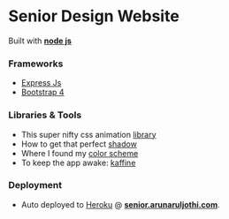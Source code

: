 # Senior Design Website

Built with **[node js](https://nodejs.org/en/)**

### Frameworks

* [Express Js](https://expressjs.com/)
* [Bootstrap 4](https://v4-alpha.getbootstrap.com/)

### Libraries & Tools

* This super nifty css animation [library](https://daneden.github.io/animate.css/)
* How to get that perfect [shadow](https://www.cssmatic.com/box-shadow)
* Where I found my [color scheme](http://blog.visme.co/website-color-schemes/)
* To keep the app awake: [kaffine](http://kaffeine.herokuapp.com/)


### Deployment

* Auto deployed to [Heroku](https://www.heroku.com/home) @ **[senior.arunaruljothi.com](senior.arunaruljothi.com)**.
